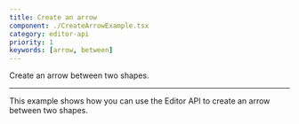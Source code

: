 ```yaml
---
title: Create an arrow
component: ./CreateArrowExample.tsx
category: editor-api
priority: 1
keywords: [arrow, between]
---
```


Create an arrow between two shapes.

---

This example shows how you can use the Editor API to create an arrow between two shapes.
